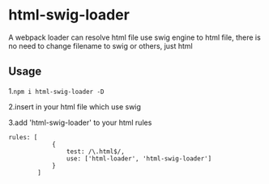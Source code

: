 # html-swig-loader
A webpack loader can resolve html file use swig engine to html file, there is no need to change filename to swig or others, just html

## Usage
1.`npm i html-swig-loader -D`

2.insert <!--swig--> in your html file which use swig

3.add 'html-swig-loader' to your html rules
```
rules: [
            {
                test: /\.html$/,
                use: ['html-loader', 'html-swig-loader']
            }
        ]
```


